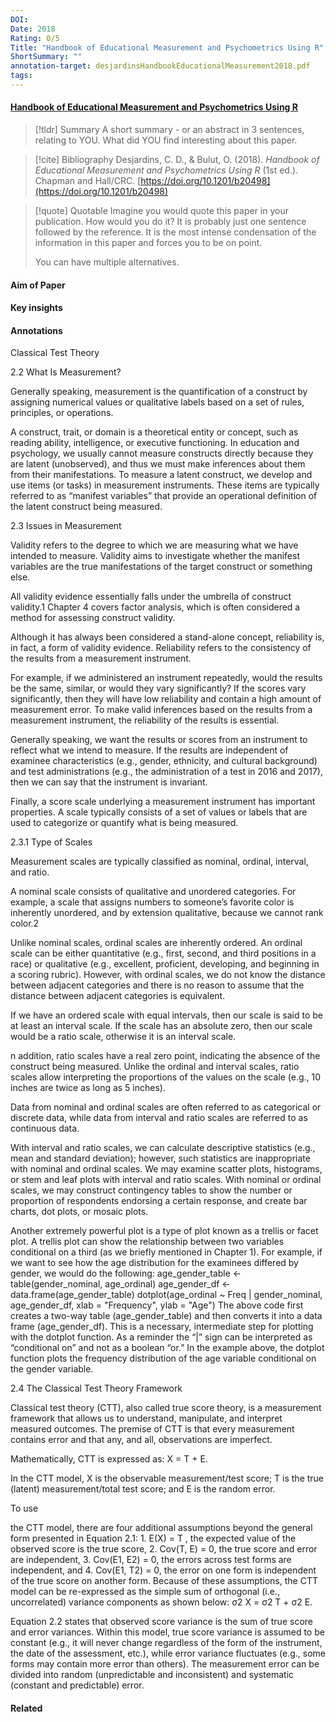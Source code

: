 ```yaml
---
DOI: 
Date: 2018
Rating: 0/5
Title: "Handbook of Educational Measurement and Psychometrics Using R"
ShortSummary: ""
annotation-target: desjardinsHandbookEducationalMeasurement2018.pdf
tags: 
---
```



#### [Handbook of Educational Measurement and Psychometrics Using R](desjardinsHandbookEducationalMeasurement2018.pdf)




> [!tldr] Summary
> A short summary - or an abstract in 3 sentences, relating to YOU. What did YOU find interesting about this paper. 

> [!cite] Bibliography
>Desjardins, C. D., & Bulut, O. (2018). _Handbook of Educational Measurement and Psychometrics Using R_ (1st ed.). Chapman and Hall/CRC. [https://doi.org/10.1201/b20498](https://doi.org/10.1201/b20498)

> [!quote] Quotable
> Imagine you would quote this paper in your publication. How would you do it? It is probably just one sentence followed by the reference. It is the most intense condensation of the information in this paper and forces you to be on point. 
> 
> You can have multiple alternatives. 


#### Aim of Paper


#### Key insights 




#### Annotations


Classical Test Theory 

 

2.2 What Is Measurement? 

 

Generally speaking, measurement is the quantification of a construct by assigning numerical values or qualitative labels based on a set of rules, principles, or operations. 

 

A construct, trait, or domain is a theoretical entity or concept, such as reading ability, intelligence, or executive functioning. In education and psychology, we usually cannot measure constructs directly because they are latent (unobserved), and thus we must make inferences about them from their manifestations. To measure a latent construct, we develop and use items (or tasks) in measurement instruments. These items are typically referred to as “manifest variables” that provide an operational definition of the latent construct being measured. 

 

2.3 Issues in Measurement 

 

Validity refers to the degree to which we are measuring what we have intended to measure. Validity aims to investigate whether the manifest variables are the true manifestations of the target construct or something else. 

 

All validity evidence essentially falls under the umbrella of construct validity.1 Chapter 4 covers factor analysis, which is often considered a method for assessing construct validity. 

 

Although it has always been considered a stand-alone concept, reliability is, in fact, a form of validity evidence. Reliability refers to the consistency of the results from a measurement instrument. 

 

For example, if we administered an instrument repeatedly, would the results be the same, similar, or would they vary significantly? If the scores vary significantly, then they will have low reliability and contain a high amount of measurement error. To make valid inferences based on the results from a measurement instrument, the reliability of the results is essential. 

 

Generally speaking, we want the results or scores from an instrument to reflect what we intend to measure. If the results are independent of examinee characteristics (e.g., gender, ethnicity, and cultural background) and test administrations (e.g., the administration of a test in 2016 and 2017), then we can say that the instrument is invariant. 

 

Finally, a score scale underlying a measurement instrument has important properties. A scale typically consists of a set of values or labels that are used to categorize or quantify what is being measured. 

 

2.3.1 Type of Scales 

 

Measurement scales are typically classified as nominal, ordinal, interval, and ratio. 

 

A nominal scale consists of qualitative and unordered categories. For example, a scale that assigns numbers to someone’s favorite color is inherently unordered, and by extension qualitative, because we cannot rank color.2 

 

Unlike nominal scales, ordinal scales are inherently ordered. An ordinal scale can be either quantitative (e.g., first, second, and third positions in a race) or qualitative (e.g., excellent, proficient, developing, and beginning in a scoring rubric). However, with ordinal scales, we do not know the distance between adjacent categories and there is no reason to assume that the distance between adjacent categories is equivalent. 

 

If we have an ordered scale with equal intervals, then our scale is said to be at least an interval scale. If the scale has an absolute zero, then our scale would be a ratio scale, otherwise it is an interval scale. 

 

n addition, ratio scales have a real zero point, indicating the absence of the construct being measured. Unlike the ordinal and interval scales, ratio scales allow interpreting the proportions of the values on the scale (e.g., 10 inches are twice as long as 5 inches). 

 

Data from nominal and ordinal scales are often referred to as categorical or discrete data, while data from interval and ratio scales are referred to as continuous data. 

 

With interval and ratio scales, we can calculate descriptive statistics (e.g., mean and standard deviation); however, such statistics are inappropriate with nominal and ordinal scales. We may examine scatter plots, histograms, or stem and leaf plots with interval and ratio scales. With nominal or ordinal scales, we may construct contingency tables to show the number or proportion of respondents endorsing a certain response, and create bar charts, dot plots, or mosaic plots. 

 

Another extremely powerful plot is a type of plot known as a trellis or facet plot. A trellis plot can show the relationship between two variables conditional on a third (as we briefly mentioned in Chapter 1). For example, if we want to see how the age distribution for the examinees differed by gender, we would do the following: age_gender_table <- table(gender_nominal, age_ordinal) age_gender_df <- data.frame(age_gender_table) dotplot(age_ordinal ~ Freq | gender_nominal, age_gender_df, xlab = "Frequency", ylab = "Age") The above code first creates a two-way table (age_gender_table) and then converts it into a data frame (age_gender_df). This is a necessary, intermediate step for plotting with the dotplot function. As a reminder the “|” sign can be interpreted as “conditional on” and not as a boolean “or.” In the example above, the dotplot function plots the frequency distribution of the age variable conditional on the gender variable. 

 

2.4 The Classical Test Theory Framework 

 

Classical test theory (CTT), also called true score theory, is a measurement framework that allows us to understand, manipulate, and interpret measured outcomes. The premise of CTT is that every measurement contains error and that any, and all, observations are imperfect. 

 

Mathematically, CTT is expressed as: X = T + E. 

 

In the CTT model, X is the observable measurement/test score; T is the true (latent) measurement/total test score; and E is the random error. 

 

To use 

 

the CTT model, there are four additional assumptions beyond the general form presented in Equation 2.1: 1. E(X) = T , the expected value of the observed score is the true score, 2. Cov(T, E) = 0, the true score and error are independent, 3. Cov(E1, E2) = 0, the errors across test forms are independent, and 4. Cov(E1, T2) = 0, the error on one form is independent of the true score on another form. Because of these assumptions, the CTT model can be re-expressed as the simple sum of orthogonal (i.e., uncorrelated) variance components as shown below: σ2 X = σ2 T + σ2 E. 

 

Equation 2.2 states that observed score variance is the sum of true score and error variances. Within this model, true score variance is assumed to be constant (e.g., it will never change regardless of the form of the instrument, the date of the assessment, etc.), while error variance fluctuates (e.g., some forms may contain more error than others). The measurement error can be divided into random (unpredictable and inconsistent) and systematic (constant and predictable) error. 

 




#### Related